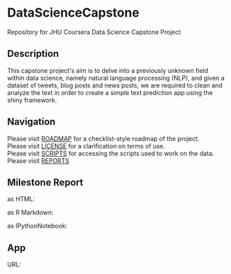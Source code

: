 # DataScienceCapstone
Repository for JHU Coursera Data Science Capstone Project  

## Description  
This capstone project's aim is to delve into a previously unknown field within data science, namely natural language processing (NLP), and given a dataset of tweets, blog posts and news posts, we are required to clean and analyze the text in order to create a simple text prediction app using the shiny framework.  
  
## Navigation
Please visit [ROADMAP](https://github.com/ykashou92/DataScienceCapstonet/blob/master/ROADMAP.md) for a checklist-style roadmap of the project.   
Please visit [LICENSE](https://github.com/ykashou92/DataSciPort/blob/master/LICENSE) for a clarification on terms of use.  
Please visit [SCRIPTS](https://github.com/ykashou92/DataSciPort/tree/master/script) for accessing the scripts used to work on the data.  
Please visit [REPORTS](https://github.com/ykashou92/DataSciPort/tree/master/script)

## Milestone Report  
as HTML:  
  
as R Markdown:  
  
as IPythonNotebook:  
  
## App   
URL:  
  